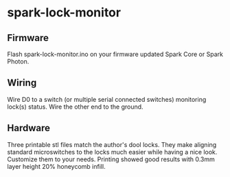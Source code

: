 # spark-lock-monitor

## Firmware

Flash spark-lock-monitor.ino on your firmware updated Spark Core or Spark Photon.

## Wiring

Wire D0 to a switch (or multiple serial connected switches) monitoring lock(s) status. Wire the other end to the ground.

## Hardware

Three printable stl files match the author's dool locks. They make aligning standard microswitches to the locks much easier while having a nice look. Customize them to your needs.
Printing showed good results with 0.3mm layer height 20% honeycomb infill.